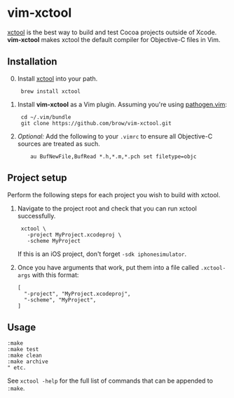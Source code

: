 vim-xctool
==========

[xctool] is the best way to build and test Cocoa projects outside of Xcode. **vim-xctool** makes xctool the default compiler for Objective-C files in Vim.

## Installation

0. Install [xctool] into your path.

        brew install xctool
       
1. Install **vim-xctool** as a Vim plugin. Assuming you're using [pathogen.vim]:

        cd ~/.vim/bundle
        git clone https://github.com/brow/vim-xctool.git
       
2. *Optional:* Add the following to your `.vimrc` to ensure all Objective-C sources are treated as such.

           au BufNewFile,BufRead *.h,*.m,*.pch set filetype=objc

## Project setup

Perform the following steps for each project you wish to build with xctool.

1. Navigate to the project root and check that you can run xctool successfully.

        xctool \
          -project MyProject.xcodeproj \
          -scheme MyProject

    If this is an iOS project, don't forget `-sdk iphonesimulator`.
       
2. Once you have arguments that work, put them into a file called `.xctool-args` with this format:

	   [
	     "-project", "MyProject.xcodeproj",
	     "-scheme", "MyProject",
	   ]

## Usage

    :make
    :make test
    :make clean
    :make archive
    " etc.

See `xctool -help` for the full list of commands that can be appended to `:make`.

[xctool]: https://github.com/facebook/xctool
[Homebrew]: http://brew.sh/
[pathogen.vim]: https://github.com/tpope/vim-pathogen 
